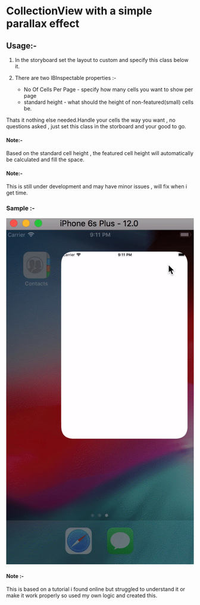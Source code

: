 # CollectionView with a simple parallax effect

## Usage:-

1) In the storyboard set the layout to custom and specify this class below it.
2) There are two IBInspectable properties :-
    
   - No Of Cells Per Page - specify how many cells you want to show per page
   - standard height - what should the height of non-featured(small) cells be.

Thats it nothing else needed.Handle your cells the way you want , no questions asked , just set this class in the storboard and your good to go.

#### Note:-

Based on the standard cell height , the featured cell height will automatically be calculated and fill the space.

#### Note:-

This is still under development and may have minor issues , will fix when i get time.

### Sample :-

![Alt Text](https://github.com/iThink32/CollectionViewParallaxEffect/blob/master/ParallaxEffect1.gif)

#### Note :-

This is based on a tutorial i found online but struggled to understand it or make it work properly so used my own logic and created this.

